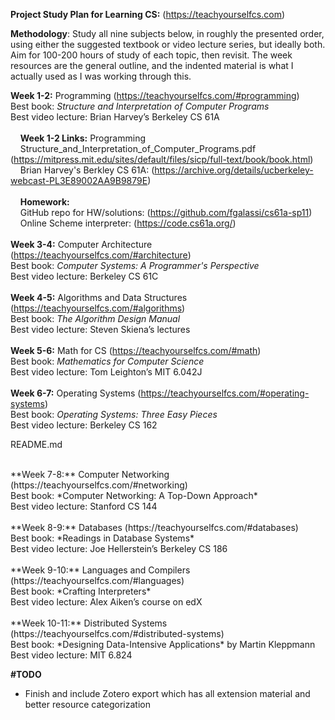 **Project Study Plan for Learning CS:** (https://teachyourselfcs.com)

**Methodology**: Study all nine subjects below, in roughly the presented order, using either the suggested textbook or video lecture series, but ideally both. Aim for 100-200 hours of study of each topic, then revisit. The week resources are the general outline, and the indented material is what I actually used as I was working through this.

**Week 1-2:** Programming (https://teachyourselfcs.com/#programming)<br>
Best book: *Structure and Interpretation of Computer Programs*<br>
Best video lecture: Brian Harvey’s Berkeley CS 61A<br>
<br>
&nbsp;&nbsp;&nbsp;&nbsp;**Week 1-2 Links:** Programming<br>
&nbsp;&nbsp;&nbsp;&nbsp;Structure_and_Interpretation_of_Computer_Programs.pdf (https://mitpress.mit.edu/sites/default/files/sicp/full-text/book/book.html)<br>
&nbsp;&nbsp;&nbsp;&nbsp;Brian Harvey's Berkley CS 61A: (https://archive.org/details/ucberkeley-webcast-PL3E89002AA9B9879E)<br>
&nbsp;&nbsp;&nbsp;&nbsp;<br>
&nbsp;&nbsp;&nbsp;&nbsp;**Homework:**<br>
&nbsp;&nbsp;&nbsp;&nbsp;GitHub repo for HW/solutions: (https://github.com/fgalassi/cs61a-sp11)<br>
&nbsp;&nbsp;&nbsp;&nbsp;Online Scheme interpreter: (https://code.cs61a.org/)<br>
<br>
**Week 3-4:** Computer Architecture (https://teachyourselfcs.com/#architecture)<br>
Best book: *Computer Systems: A Programmer's Perspective* <br>
Best video lecture: Berkeley CS 61C<br>
<br>
**Week 4-5:** Algorithms and Data Structures (https://teachyourselfcs.com/#algorithms)<br>
Best book: *The Algorithm Design Manual*<br>
Best video lecture: Steven Skiena’s lectures<br>
<br>
**Week 5-6:** Math for CS (https://teachyourselfcs.com/#math)<br>
Best book: *Mathematics for Computer Science*<br>
Best video lecture: Tom Leighton’s MIT 6.042J<br>
<br>
**Week 6-7:** Operating Systems (https://teachyourselfcs.com/#operating-systems)<br>
Best book: *Operating Systems: Three Easy Pieces*<br>
Best video lecture: Berkeley CS 162<br>

README.md

<br>
**Week 7-8:** Computer Networking (https://teachyourselfcs.com/#networking)<br>
Best book: *Computer Networking: A Top-Down Approach*<br>
Best video lecture: Stanford CS 144<br>
<br>
**Week 8-9:** Databases (https://teachyourselfcs.com/#databases)<br>
Best book: *Readings in Database Systems*<br>
Best video lecture: Joe Hellerstein’s Berkeley CS 186<br>
<br>
**Week 9-10:** Languages and Compilers (https://teachyourselfcs.com/#languages)<br>
Best book: *Crafting Interpreters*<br>
Best video lecture: Alex Aiken’s course on edX<br>
<br>
**Week 10-11:** Distributed Systems (https://teachyourselfcs.com/#distributed-systems)<br>
Best book: *Designing Data-Intensive Applications* by Martin Kleppmann<br>
Best video lecture: MIT 6.824<br>

**#TODO**<br>
- Finish and include Zotero export which has all extension material and better resource categorization

